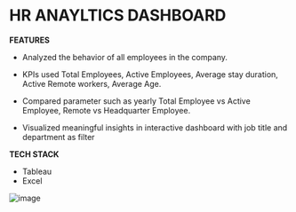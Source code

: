 # HR ANAYLTICS DASHBOARD

**FEATURES**
- Analyzed the behavior of all employees in the company.

- KPIs used Total  Employees, Active Employees, Average stay duration, Active Remote workers, Average Age.
- Compared parameter such as  yearly Total Employee vs Active Employee, Remote vs Headquarter Employee.
- Visualized meaningful insights in interactive dashboard with job title and department as filter

**TECH STACK**
- Tableau
- Excel

![image](https://user-images.githubusercontent.com/106806098/188117880-a4f98663-ed2d-48ed-9377-ba2aeb6d4bd4.png)

